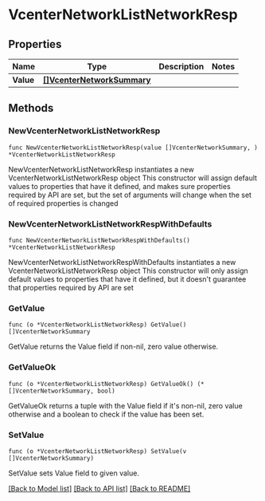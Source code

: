 # VcenterNetworkListNetworkResp

## Properties

Name | Type | Description | Notes
------------ | ------------- | ------------- | -------------
**Value** | [**[]VcenterNetworkSummary**](VcenterNetworkSummary.md) |  | 

## Methods

### NewVcenterNetworkListNetworkResp

`func NewVcenterNetworkListNetworkResp(value []VcenterNetworkSummary, ) *VcenterNetworkListNetworkResp`

NewVcenterNetworkListNetworkResp instantiates a new VcenterNetworkListNetworkResp object
This constructor will assign default values to properties that have it defined,
and makes sure properties required by API are set, but the set of arguments
will change when the set of required properties is changed

### NewVcenterNetworkListNetworkRespWithDefaults

`func NewVcenterNetworkListNetworkRespWithDefaults() *VcenterNetworkListNetworkResp`

NewVcenterNetworkListNetworkRespWithDefaults instantiates a new VcenterNetworkListNetworkResp object
This constructor will only assign default values to properties that have it defined,
but it doesn't guarantee that properties required by API are set

### GetValue

`func (o *VcenterNetworkListNetworkResp) GetValue() []VcenterNetworkSummary`

GetValue returns the Value field if non-nil, zero value otherwise.

### GetValueOk

`func (o *VcenterNetworkListNetworkResp) GetValueOk() (*[]VcenterNetworkSummary, bool)`

GetValueOk returns a tuple with the Value field if it's non-nil, zero value otherwise
and a boolean to check if the value has been set.

### SetValue

`func (o *VcenterNetworkListNetworkResp) SetValue(v []VcenterNetworkSummary)`

SetValue sets Value field to given value.



[[Back to Model list]](../README.md#documentation-for-models) [[Back to API list]](../README.md#documentation-for-api-endpoints) [[Back to README]](../README.md)



